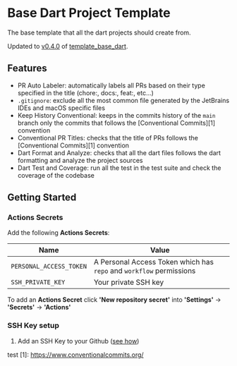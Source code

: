 # Base Dart Project Template 
The base template that all the dart projects should create from.

Updated to [v0.4.0](https://github.com/fabriziocacicia/template_base_dart/releases/tag/v0.4.0) of [template_base_dart](https://github.com/fabriziocacicia/template_base_dart).

## Features
- PR Auto Labeler: automatically labels all PRs based on their type specified in the title (chore:, docs:, feat:, etc...)
- `.gitignore`: exclude all the most common file generated by the JetBrains IDEs and macOS specific files
- Keep History Conventional: keeps in the commits history of the `main` branch only the commits that follows the [Conventional Commits][1] convention
- Conventional PR Titles: checks that the title of PRs follows the [Conventional Commits][1] convention
- Dart Format and Analyze: checks that all the dart files follows the dart formatting and analyze the project sources
- Dart Test and Coverage: run all the test in the test suite and check the coverage of the codebase

## Getting Started

### Actions Secrets
Add the following **Actions Secrets**:

| Name | Value |
|----|----|
| `PERSONAL_ACCESS_TOKEN` | A Personal Access Token which has `repo` and `workflow` permissions |
| `SSH_PRIVATE_KEY` | Your private SSH key |

To add an **Actions Secret** click **'New repository secret'** into **'Settings'** -> **'Secrets'** -> **'Actions'**

### SSH Key setup
1) Add an SSH Key to your Github ([see how](https://docs.github.com/en/authentication/connecting-to-github-with-ssh/adding-a-new-ssh-key-to-your-github-account))


test
[1]: https://www.conventionalcommits.org/
